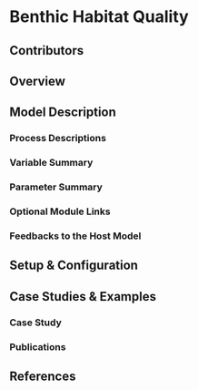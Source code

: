 # Benthic Habitat Quality 

## Contributors
## Overview
## Model Description
###	Process Descriptions
###	Variable Summary
###	Parameter Summary
###	Optional Module Links
###	Feedbacks to the Host Model
## Setup & Configuration
## Case Studies & Examples
###	Case Study
###	Publications
## References
